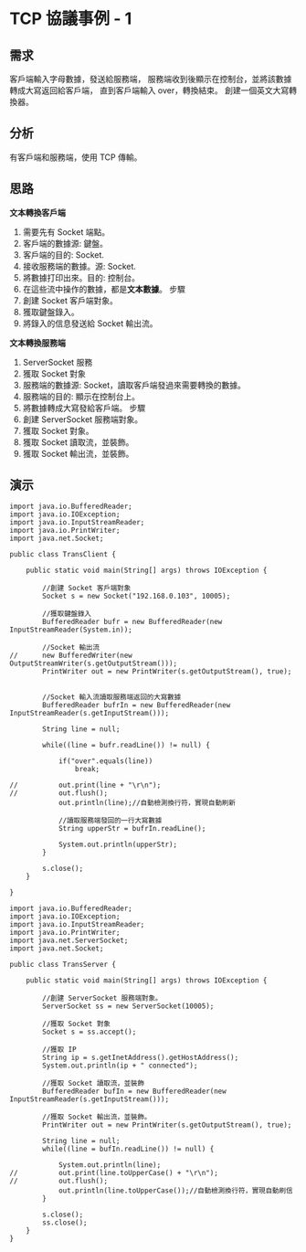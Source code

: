 # TCP 協議事例 - 1

## 需求
客戶端輸入字母數據，發送給服務端，
服務端收到後顯示在控制台，並將該數據轉成大寫返回給客戶端，
直到客戶端輸入 over，轉換結束。
創建一個英文大寫轉換器。

## 分析
有客戶端和服務端，使用 TCP 傳輸。

## 思路
**文本轉換客戶端**
1. 需要先有 Socket 端點。
2. 客戶端的數據源: 鍵盤。
3. 客戶端的目的: Socket.
4. 接收服務端的數據。源: Socket.
5. 將數據打印出來。目的: 控制台。
6. 在這些流中操作的數據，都是**文本數據**。
步驟
1. 創建 Socket 客戶端對象。
2. 獲取鍵盤錄入。
3. 將錄入的信息發送給 Socket 輸出流。

**文本轉換服務端**
1. ServerSocket 服務
2. 獲取 Socket 對象
3. 服務端的數據源: Socket，讀取客戶端發過來需要轉換的數據。
4. 服務端的目的: 顯示在控制台上。
5. 將數據轉成大寫發給客戶端。
步驟
1. 創建 ServerSocket 服務端對象。
2. 獲取 Socket 對象。
3. 獲取 Socket 讀取流，並裝飾。
4. 獲取 Socket 輸出流，並裝飾。

## 演示
```
import java.io.BufferedReader;
import java.io.IOException;
import java.io.InputStreamReader;
import java.io.PrintWriter;
import java.net.Socket;

public class TransClient {
	
	public static void main(String[] args) throws IOException {

		//創建 Socket 客戶端對象
		Socket s = new Socket("192.168.0.103", 10005);
		
		//獲取鍵盤錄入
		BufferedReader bufr = new BufferedReader(new InputStreamReader(System.in));
		
		//Socket 輸出流
//		new BufferedWriter(new OutputStreamWriter(s.getOutputStream()));
		PrintWriter out = new PrintWriter(s.getOutputStream(), true);
		
		
		//Socket 輸入流讀取服務端返回的大寫數據
		BufferedReader bufrIn = new BufferedReader(new InputStreamReader(s.getInputStream()));
		
		String line = null;
		
		while((line = bufr.readLine()) != null) {
			
			if("over".equals(line))
				break;
			
//			out.print(line + "\r\n");
//			out.flush();
			out.println(line);//自動檢測換行符，實現自動刷新
			
			//讀取服務端發回的一行大寫數據
			String upperStr = bufrIn.readLine();
			
			System.out.println(upperStr);
		}
		
		s.close();
	}

}

import java.io.BufferedReader;
import java.io.IOException;
import java.io.InputStreamReader;
import java.io.PrintWriter;
import java.net.ServerSocket;
import java.net.Socket;

public class TransServer {

	public static void main(String[] args) throws IOException {
		
		//創建 ServerSocket 服務端對象。
		ServerSocket ss = new ServerSocket(10005);
				
		//獲取 Socket 對象
		Socket s = ss.accept();
		
		//獲取 IP
		String ip = s.getInetAddress().getHostAddress();
		System.out.println(ip + " connected");
		
		//獲取 Socket 讀取流，並裝飾
		BufferedReader bufIn = new BufferedReader(new InputStreamReader(s.getInputStream()));
		
		//獲取 Socket 輸出流，並裝飾。
		PrintWriter out = new PrintWriter(s.getOutputStream(), true);
		
		String line = null;
		while((line = bufIn.readLine()) != null) {
			
			System.out.println(line);
//			out.print(line.toUpperCase() + "\r\n");
//			out.flush();
			out.println(line.toUpperCase());//自動檢測換行符，實現自動刷信
		} 
		
		s.close();
		ss.close();	
	}
}
```
